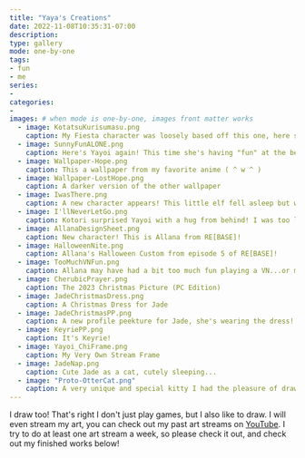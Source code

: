 ```yaml
---
title: "Yaya's Creations"
date: 2022-11-08T10:35:31-07:00
description: 
type: gallery
mode: one-by-one
tags:
- fun
- me
series:
-
categories:
-
images: # when mode is one-by-one, images front matter works
  - image: KotatsuKurisumasu.png
    caption: My Fiesta character was loosely based off this one, here she's enjoying a warm cup of tea and a Christmas cake and warming herself under a kotatsu table
  - image: SunnyFunALONE.png
    caption: Here's Yayoi again! This time she's having "fun" at the beach, but is all alone ( q . q )
  - image: Wallpaper-Hope.png
    caption: This a wallpaper from my favorite anime ( ^ w ^ )
  - image: Wallpaper-LostHope.png
    caption: A darker version of the other wallpaper
  - image: IwasThere.png
    caption: A new character appears! This little elf fell asleep but was awoken by a very bright light!
  - image: I'llNeverLetGo.png
    caption: Kotori surprised Yayoi with a hug from behind! I was too lazy to bother with a background ( o x o ;
  - image: AllanaDesignSheet.png
    caption: New character! This is Allana from RE[BASE]!
  - image: HalloweenNite.png
    caption: Allana's Halloween Custom from episode 5 of RE[BASE]!
  - image: TooMuchVNFun.png
    caption: Allana may have had a bit too much fun playing a VN...or maybe not enough
  - image: CherubicPrayer.png
    caption: The 2023 Christmas Picture (PC Edition)
  - image: JadeChristmasDress.png
    caption: A Christmas Dress for Jade
  - image: JadeChristmasPP.png
    caption: A new profile peekture for Jade, she's wearing the dress!
  - image: KeyriePP.png
    caption: It's Keyrie!
  - image: Yayoi_ChiFrame.png
    caption: My Very Own Stream Frame
  - image: JadeNap.png
    caption: Cute Jade as a cat, cutely sleeping...
  - image: "Proto-OtterCat.png"
    caption: A very unique and special kitty I had the pleasure of drawing! Thankies Twinwhitetiger on Twitch!
---
```


I draw too! That's right I don't just play games, but I also like to draw. I will even stream my art, you can check out my past art streams on [YouTube](https://www.youtube.com/playlist?list=PLkFe_D6-Ml98xWkSINAfE8FWSVrdK2iIg). I try to do at least one art stream a week, so please check it out, and check out my finished works below!
